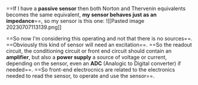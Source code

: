 ==If I have a **passive sensor** then both Norton and Thervenin equivalents becomes the same equivalent, **my sensor behaves just as an impedance**==, so my sensor is this one:
![[Pasted image 20230707113139.png]]

==So now I'm considering this operating and not that there is no sources==. 
==Obviously this kind of sensor will need an excitation==. 
==So the readout circuit, the conditioning circuit or front end circuit should contain an **amplifier**, but also a **power supply** a source of voltage or current, depending on the sensor, even an **ADC** (Analogic to Digital converter) if needed==. 
==So front-end electrocnics are related to the electronics needed to read the sensor, to operate and use the sensor==.